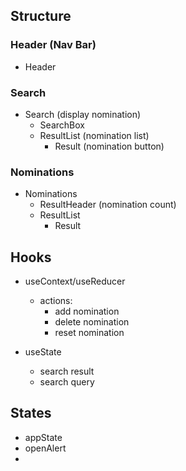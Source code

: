 ## Structure

### Header (Nav Bar)
- Header

### Search
- Search (display nomination)
  - SearchBox
  - ResultList (nomination list)
    - Result (nomination button)

### Nominations
- Nominations
  - ResultHeader (nomination count)
  - ResultList
    - Result

## Hooks
- useContext/useReducer
  - actions: 
    * add nomination
    * delete nomination
    * reset nomination

- useState
  - search result
  - search query
## States
- appState
- openAlert
- 